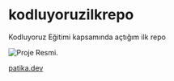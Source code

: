 # kodluyoruzilkrepo
Kodluyoruz Eğitimi kapsamında açtığım ilk repo


![Proje Resmi](https://media-exp1.licdn.com/dms/image/C4D22AQEkWNnHF89dlw/feedshare-shrink_480/0/1666112974788?e=1669852800&v=beta&t=9D7FzKpT6gDOF4LxzPGZEqJL13aDjup4LeOyMcyIOHs "Proje Resmi").



[patika.dev](www.patika.dev) 
